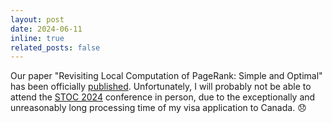 ```yaml
---
layout: post
date: 2024-06-11
inline: true
related_posts: false
---
```


Our paper "Revisiting Local Computation of PageRank: Simple and Optimal" has been officially [published](https://dl.acm.org/doi/10.1145/3618260.3649661). Unfortunately, I will probably not be able to attend the [STOC 2024](https://acm-stoc.org/stoc2024) conference in person, due to the exceptionally and unreasonably long processing time of my visa application to Canada. :disappointed:

